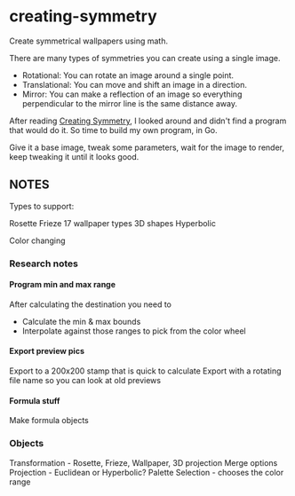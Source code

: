 # creating-symmetry
Create symmetrical wallpapers using math.

There are many types of symmetries you can create using a single image.
- Rotational: You can rotate an image around a single point.
- Translational: You can move and shift an image in a direction.
- Mirror: You can make a reflection of an image so everything perpendicular to the mirror line is the same distance away.

After reading [Creating Symmetry](https://www.amazon.com/Creating-Symmetry-Mathematics-Wallpaper-Patterns/dp/0691161739), I looked around and didn't find a program that would do it. So time to build my own program, in Go.

Give it a base image, tweak some parameters, wait for the image to render, keep tweaking it until it looks good.

## NOTES
Types to support:

Rosette
Frieze
17 wallpaper types
3D shapes
Hyperbolic

Color changing

### Research notes
#### Program min and max range
After calculating the destination you need to
- Calculate the min & max bounds
- Interpolate against those ranges to pick from the color wheel

#### Export preview pics
Export to a 200x200 stamp that is quick to calculate
Export with a rotating file name so you can look at old previews

#### Formula stuff
Make formula objects

### Objects
Transformation - Rosette, Frieze, Wallpaper, 3D projection
Merge options
Projection - Euclidean or Hyperbolic?
Palette Selection - chooses the color range